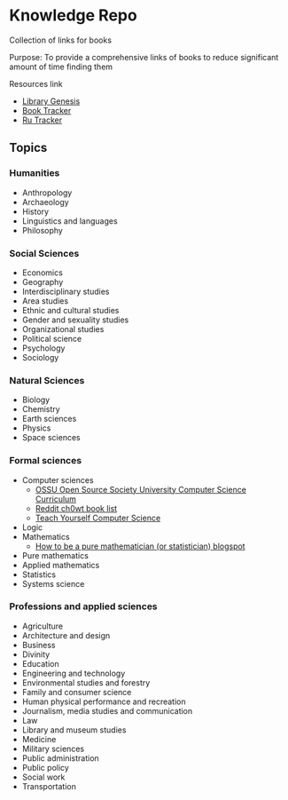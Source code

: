 # Knowledge Repo
Collection of links for books

Purpose: To provide a comprehensive links of books to reduce significant amount of time finding them


Resources link
- [Library Genesis](http://libgen.io)
- [Book Tracker](https://booktracker.org/)
- [Ru Tracker](https://rutracker.org/forum/index.php)


## Topics

### Humanities
- Anthropology
- Archaeology
- History
- Linguistics and languages
- Philosophy
	

### Social Sciences
- Economics
- Geography
- Interdisciplinary studies
- Area studies
- Ethnic and cultural studies
- Gender and sexuality studies
- Organizational studies
- Political science
- Psychology
- Sociology

### Natural Sciences
- Biology
- Chemistry
- Earth sciences
- Physics
- Space sciences

### Formal sciences
- Computer sciences
	- [OSSU Open Source Society University Computer Science Curriculum](https://github.com/ossu/computer-science)
	- [Reddit ch0wt book list](https://www.reddit.com/r/books/comments/ch0wt/a_reading_list_for_the_selftaught_computer/)
	- [Teach Yourself Computer Science](https://teachyourselfcs.com/)
- Logic
- Mathematics
	- [How to be a pure mathematician (or statistician) blogspot](http://hbpms.blogspot.sg/)
- Pure mathematics
- Applied mathematics
- Statistics
- Systems science

### Professions and applied sciences
- Agriculture
- Architecture and design
- Business
- Divinity
- Education
- Engineering and technology
- Environmental studies and forestry
- Family and consumer science
- Human physical performance and recreation
- Journalism, media studies and communication
- Law
- Library and museum studies
- Medicine
- Military sciences
- Public administration
- Public policy
- Social work
- Transportation







